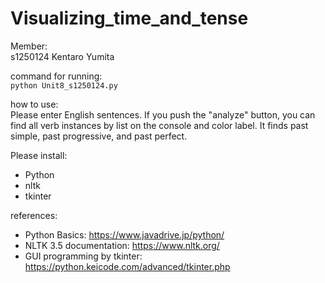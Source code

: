# Visualizing_time_and_tense

Member:  
s1250124 Kentaro Yumita

command for running:  
```python Unit8_s1250124.py```

how to use:  
Please enter English sentences.
If you push the "analyze" button, you can find all verb instances by list on the console and color label.
It finds past simple, past progressive, and past perfect.

Please install:  
- Python  
- nltk  
- tkinter  

references:  
- Python Basics: https://www.javadrive.jp/python/  
- NLTK 3.5 documentation: https://www.nltk.org/  
- GUI programming by tkinter: https://python.keicode.com/advanced/tkinter.php  
